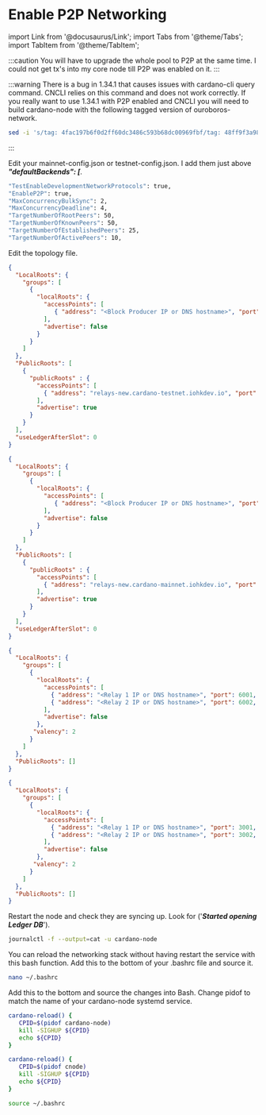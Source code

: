 # Enable P2P Networking

import Link from '@docusaurus/Link';
import Tabs from '@theme/Tabs';
import TabItem from '@theme/TabItem';


:::caution
You will have to upgrade the whole pool to P2P at the same time. I could not get tx's into my core node till P2P was enabled on it.
:::

:::warning
There is a bug in 1.34.1 that causes issues with cardano-cli query command. CNCLI relies on this command and does not work correctly. If you really want to use 1.34.1 with P2P enabled and CNCLI you will need to build cardano-node with the following tagged version of ouroboros-network.

```bash title=">_ Terminal"
sed -i 's/tag: 4fac197b6f0d2ff60dc3486c593b68dc00969fbf/tag: 48ff9f3a9876713e87dc302e567f5747f21ad720/g' cabal.project

```
:::

Edit your mainnet-config.json or testnet-config.json. I add them just above ***"defaultBackends": [***.

```bash title="${NODE_CONFIG}-config.json"
"TestEnableDevelopmentNetworkProtocols": true,
"EnableP2P": true,
"MaxConcurrencyBulkSync": 2,
"MaxConcurrencyDeadline": 4,
"TargetNumberOfRootPeers": 50,
"TargetNumberOfKnownPeers": 50,
"TargetNumberOfEstablishedPeers": 25,
"TargetNumberOfActivePeers": 10,
```

Edit the topology file.

<Tabs groupId="CONFIG_NET">
  <TabItem value="Testnet" label="Testnet P2P Relay" default>

```json title="testnet-topology.json"
{
  "LocalRoots": {
    "groups": [
      {
        "localRoots": {
          "accessPoints": [
             { "address": "<Block Producer IP or DNS hostname>", "port": 6000, "valency": 1, "name": "My Core Node"}
          ],
          "advertise": false
        }
      }
    ]
  },
  "PublicRoots": [
    {
      "publicRoots" : {
        "accessPoints": [
          { "address": "relays-new.cardano-testnet.iohkdev.io", "port": 3001, "valency": 2, "name": "IOG"}
        ],
        "advertise": true
      }
    }
  ],
  "useLedgerAfterSlot": 0
}
```

  </TabItem>
  <TabItem value="Mainnet" label="Mainnet P2P Relay">

```json title="mainnet-topology.json"
{
  "LocalRoots": {
    "groups": [
      {
        "localRoots": {
          "accessPoints": [
             { "address": "<Block Producer IP or DNS hostname>", "port": 3000, "valency": 1, "name": "My Core Node"}
          ],
          "advertise": false
        }
      }
    ]
  },
  "PublicRoots": [
    {
      "publicRoots" : {
        "accessPoints": [
          { "address": "relays-new.cardano-mainnet.iohkdev.io", "port": 3001, "valency": 2, "name": "OTG"}
        ],
        "advertise": true
      }
    }
  ],
  "useLedgerAfterSlot": 0
}
```

  </TabItem>
</Tabs>
<Tabs groupId="CONFIG_NET">
  <TabItem value="Testnet" label="Testnet P2P Core" default>

```json title="testnet-topology.json"
{
  "LocalRoots": {
    "groups": [
      {
        "localRoots": {
          "accessPoints": [
            { "address": "<Relay 1 IP or DNS hostname>", "port": 6001, "valency": 1, "name": "Server in Germany"},
            { "address": "<Relay 2 IP or DNS hostname>", "port": 6002, "valency": 1, "name": "Server in USA"}
          ],
          "advertise": false
        },
       "valency": 2
      }
    ]
  },
  "PublicRoots": []
}
```

  </TabItem>
  <TabItem value="Mainnet" label="Mainnet P2P Core">

```json title="mainnet-topology.json"
{
  "LocalRoots": {
    "groups": [
      {
        "localRoots": {
          "accessPoints": [
            { "address": "<Relay 1 IP or DNS hostname>", "port": 3001, "valency": 1, "name": "Server in Germany"},
            { "address": "<Relay 2 IP or DNS hostname>", "port": 3002, "valency": 1, "name": "Server in USA"}
          ],
          "advertise": false
        },
       "valency": 2
      }
    ]
  },
  "PublicRoots": []
}
```

  </TabItem>
</Tabs>

Restart the node and check they are syncing up. Look for ('***Started opening Ledger DB***').

```bash title=">_ Terminal"
journalctl -f --output=cat -u cardano-node
```

You can reload the networking stack without having restart the service with this bash function. Add this to the bottom of your .bashrc file and source it.

```bash title=">_ Terminal"
nano ~/.bashrc
```
Add this to the bottom and source the changes into Bash. Change pidof to match the name of your cardano-node systemd service.

<Tabs groupId="CONFIG_NET">
  <TabItem value="SPOS" label="SPOS" default>

```bash title="~/.bashrc"
cardano-reload() {
   CPID=$(pidof cardano-node)
   kill -SIGHUP ${CPID}
   echo ${CPID}
}
```
  </TabItem>
  <TabItem value="CNTools" label="CNTools">

```bash title="~/.bashrc"
cardano-reload() {
   CPID=$(pidof cnode)
   kill -SIGHUP ${CPID}
   echo ${CPID}
}
```
  </TabItem>
</Tabs>

```bash title=">_ Terminal"
source ~/.bashrc
```
